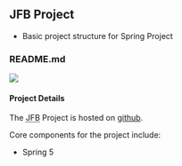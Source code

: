## JFB Project

- Basic project structure for Spring Project

### README.md

![](https://www.freelogoservices.com/api/main/images/1j+ojlxEOMkX9Wyqfhe43D6kiPKHqhBMnhjNwWJqZ0o...7n0pyXx5xeQ39...BGc05CvjJewVJWIZN+k1Y5CNNOl0gs5E3PYNgYTTsgl2tBAuQGHnYgexLUH...ec)


#### Project Details

The <abbr title="JF Builds">JFB</abbr> Project is hosted on [github](https://github.com/jfbuilds/jf-project/).

Core components for the project include:
- Spring 5
